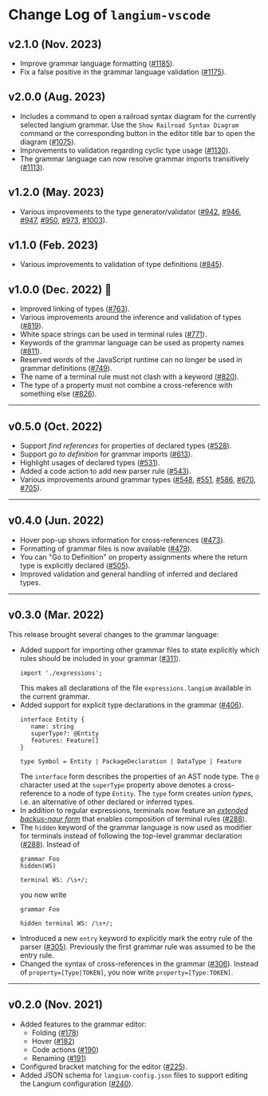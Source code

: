 # Change Log of `langium-vscode`

## v2.1.0 (Nov. 2023)

* Improve grammar language formatting ([#1185](https://github.com/eclipse-langium/langium/pull/1185)).
* Fix a false positive in the grammar language validation ([#1175](https://github.com/eclipse-langium/langium/pull/1175)).

## v2.0.0 (Aug. 2023)

* Includes a command to open a railroad syntax diagram for the currently selected langium grammar. Use the `Show Railroad Syntax Diagram` command or the corresponding button in the editor title bar to open the diagram ([#1075](https://github.com/eclipse-langium/langium/pull/1075)).
* Improvements to validation regarding cyclic type usage ([#1130](https://github.com/eclipse-langium/langium/pull/1130)).
* The grammar language can now resolve grammar imports transitively ([#1113](https://github.com/eclipse-langium/langium/pull/1113)).

## v1.2.0 (May. 2023)

* Various improvements to the type generator/validator ([#942](https://github.com/eclipse-langium/langium/pull/942), [#946](https://github.com/eclipse-langium/langium/pull/946), [#947](https://github.com/eclipse-langium/langium/pull/947), [#950](https://github.com/eclipse-langium/langium/pull/950), [#973](https://github.com/eclipse-langium/langium/pull/973), [#1003](https://github.com/eclipse-langium/langium/pull/1003)).

## v1.1.0 (Feb. 2023)

* Various improvements to validation of type definitions ([#845](https://github.com/eclipse-langium/langium/pull/845)).

## v1.0.0 (Dec. 2022) 🎉

 * Improved linking of types ([#763](https://github.com/eclipse-langium/langium/pull/763)).
 * Various improvements around the inference and validation of types ([#819](https://github.com/eclipse-langium/langium/pull/819)).
 * White space strings can be used in terminal rules ([#771](https://github.com/eclipse-langium/langium/pull/771)).
 * Keywords of the grammar language can be used as property names ([#811](https://github.com/eclipse-langium/langium/pull/811)).
 * Reserved words of the JavaScript runtime can no longer be used in grammar definitions ([#749](https://github.com/eclipse-langium/langium/pull/749)).
 * The name of a terminal rule must not clash with a keyword ([#820](https://github.com/eclipse-langium/langium/pull/820)).
 * The type of a property must not combine a cross-reference with something else ([#826](https://github.com/eclipse-langium/langium/pull/826)).

---

## v0.5.0 (Oct. 2022)

 * Support _find references_ for properties of declared types ([#528](https://github.com/eclipse-langium/langium/pull/528)).
 * Support _go to definition_ for grammar imports ([#613](https://github.com/eclipse-langium/langium/pull/613)).
 * Highlight usages of declared types ([#531](https://github.com/eclipse-langium/langium/pull/531)).
 * Added a code action to add new parser rule ([#543](https://github.com/eclipse-langium/langium/pull/543)).
 * Various improvements around grammar types ([#548](https://github.com/eclipse-langium/langium/pull/548), [#551](https://github.com/eclipse-langium/langium/pull/551), [#586](https://github.com/eclipse-langium/langium/pull/586), [#670](https://github.com/eclipse-langium/langium/pull/670), [#705](https://github.com/eclipse-langium/langium/pull/705)).

---

## v0.4.0 (Jun. 2022)

 * Hover pop-up shows information for cross-references ([#473](https://github.com/eclipse-langium/langium/pull/473)).
 * Formatting of grammar files is now available ([#479](https://github.com/eclipse-langium/langium/pull/479)).
 * You can "Go to Definition" on property assignments where the return type is explicitly declared ([#505](https://github.com/eclipse-langium/langium/pull/505)).
 * Improved validation and general handling of inferred and declared types.

---

## v0.3.0 (Mar. 2022)

This release brought several changes to the grammar language:

 * Added support for importing other grammar files to state explicitly which rules should be included in your grammar ([#311](https://github.com/eclipse-langium/langium/pull/311)).
   ```
   import './expressions';
   ```
   This makes all declarations of the file `expressions.langium` available in the current grammar.
 * Added support for explicit type declarations in the grammar ([#406](https://github.com/eclipse-langium/langium/pull/406)).
   ```
   interface Entity {
      name: string
      superType?: @Entity
      features: Feature[]
   }

   type Symbol = Entity | PackageDeclaration | DataType | Feature
   ```
   The `interface` form describes the properties of an AST node type. The `@` character used at the `superType` property above denotes a cross-reference to a node of type `Entity`. The `type` form creates _union types_, i.e. an alternative of other declared or inferred types.
 * In addition to regular expressions, terminals now feature an [_extended backus-naur form_](https://langium.org/docs/grammar-language/#more-on-terminal-rules) that enables composition of terminal rules ([#288](https://github.com/eclipse-langium/langium/pull/288)).
 * The `hidden` keyword of the grammar language is now used as modifier for terminals instead of following the top-level grammar declaration ([#288](https://github.com/eclipse-langium/langium/pull/288)).
   Instead of
   ```
   grammar Foo
   hidden(WS)

   terminal WS: /\s+/;
   ```
   you now write
   ```
   grammar Foo

   hidden terminal WS: /\s+/;
   ```
 * Introduced a new `entry` keyword to explicitly mark the entry rule of the parser ([#305](https://github.com/eclipse-langium/langium/pull/305)). Previously the first grammar rule was assumed to be the entry rule.
 * Changed the syntax of cross-references in the grammar ([#306](https://github.com/eclipse-langium/langium/pull/306)). Instead of `property=[Type|TOKEN]`, you now write `property=[Type:TOKEN]`.

---

## v0.2.0 (Nov. 2021)

 * Added features to the grammar editor:
    * Folding ([#178](https://github.com/eclipse-langium/langium/pull/178))
    * Hover ([#182](https://github.com/eclipse-langium/langium/pull/182))
    * Code actions ([#190](https://github.com/eclipse-langium/langium/pull/190))
    * Renaming ([#191](https://github.com/eclipse-langium/langium/pull/191))
 * Configured bracket matching for the editor ([#225](https://github.com/eclipse-langium/langium/pull/225)).
 * Added JSON schema for `langium-config.json` files to support editing the Langium configuration ([#240](https://github.com/eclipse-langium/langium/pull/240)).
